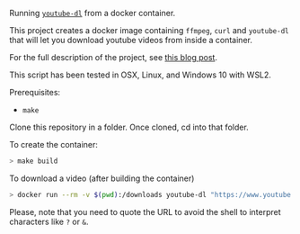 Running [`youtube-dl`](https://ytdl-org.github.io/youtube-dl/index.html) from a docker container.

This project creates a docker image containing `ffmpeg`, `curl` and `youtube-dl` that will let you download
youtube videos from inside a container.

For the full description of the project, see [this blog post](https://www.alfonsoalba.com//2020/10/18/youtube-dl-using-docker.html?utm_source=github&utm_medium=link&utm_campaign=docker).

This script has been tested in OSX, Linux, and Windows 10 with WSL2.

Prerequisites:

* `make`

Clone this repository in a folder. Once cloned, cd into that folder.

To create the container:

```bash
> make build
```

To download a video (after building the container)

```bash
> docker run --rm -v $(pwd):/downloads youtube-dl "https://www.youtube.com/watch?v=Q_F9CxSmGOM"
```

Please, note that you need to quote the URL to avoid the shell to interpret characters like `?` or `&`.
